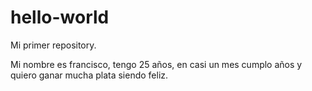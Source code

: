 # hello-world
Mi primer repository.

Mi nombre es francisco, tengo 25 años, en casi un mes cumplo años y quiero ganar mucha plata siendo feliz.
